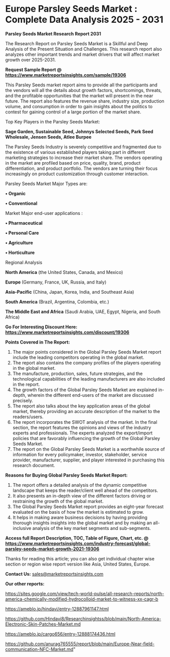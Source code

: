 # Europe Parsley Seeds Market : Complete Data Analysis 2025 - 2031

<strong>Parsley Seeds Market Research Report 2031</strong>

The Research Report on Parsley Seeds Market is a Skillful and Deep Analysis of the Present Situation and Challenges. This research report also analyzes other important trends and market drivers that will affect market growth over 2025-2031.

<strong>Request Sample Report @ <a href=https://www.marketreportsinsights.com/sample/19306>https://www.marketreportsinsights.com/sample/19306</a></strong>

This Parsley Seeds market report aims to provide all the participants and the vendors will all the details about growth factors, shortcomings, threats, and the profitable opportunities that the market will present in the near future. The report also features the revenue share, industry size, production volume, and consumption in order to gain insights about the politics to contest for gaining control of a large portion of the market share.

Top Key Players in the Parsley Seeds Market:

<strong>Sage Garden, Sustainable Seed, Johnnys Selected Seeds, Park Seed Wholesale, Jensen Seeds, Atlee Burpee</strong>

The Parsley Seeds Industry is severely competitive and fragmented due to the existence of various established players taking part in different marketing strategies to increase their market share. The vendors operating in the market are profiled based on price, quality, brand, product differentiation, and product portfolio. The vendors are turning their focus increasingly on product customization through customer interaction.

Parsley Seeds Market Major Types are:

<strong>• Organic

• Conventional</strong>

Market Major end-user applications :

<strong>• Pharmaceutical

• Personal Care

• Agriculture

• Horticulture</strong>

Regional Analysis

</u><strong><b>North America</b></strong> (the United States, Canada, and Mexico)

<strong><b>Europe </b></strong>(Germany, France, UK, Russia, and Italy)

<strong><b>Asia-Pacific</b></strong> (China, Japan, Korea, India, and Southeast Asia)

<strong><b>South America</b></strong> (Brazil, Argentina, Colombia, etc.)

<strong><b>The Middle East and Africa</b></strong> (Saudi Arabia, UAE, Egypt, Nigeria, and South Africa)

<strong>Go For Interesting Discount Here: <a href=https://www.marketreportsinsights.com/discount/19306>https://www.marketreportsinsights.com/discount/19306</a></strong>

<strong>Points Covered in The Report:</strong>
<ol>
  <li>The major points considered in the Global Parsley Seeds Market report include the leading competitors operating in the global market.</li>
  <li>The report also contains the company profiles of the players operating in the global market.</li>
  <li>The manufacture, production, sales, future strategies, and the technological capabilities of the leading manufacturers are also included in the report.</li>
  <li>The growth factors of the Global Parsley Seeds Market are explained in-depth, wherein the different end-users of the market are discussed precisely.</li>
  <li>The report also talks about the key application areas of the global market, thereby providing an accurate description of the market to the readers/users.</li>
  <li>The report incorporates the SWOT analysis of the market. In the final section, the report features the opinions and views of the industry experts and professionals. The experts analyzed the export/import policies that are favorably influencing the growth of the Global Parsley Seeds Market.</li>
  <li>The report on the Global Parsley Seeds Market is a worthwhile source of information for every policymaker, investor, stakeholder, service provider, manufacturer, supplier, and player interested in purchasing this research document.</li>
</ol>
<strong>Reasons for Buying Global Parsley Seeds Market Report:</strong>

<ol>
  <li>The report offers a detailed analysis of the dynamic competitive landscape that keeps the reader/client well ahead of the competitors.</li>
  <li>It also presents an in-depth view of the different factors driving or restraining the growth of the global market.</li>
  <li>The Global Parsley Seeds Market report provides an eight-year forecast evaluated on the basis of how the market is estimated to grow.</li>
  <li>It helps in making aware business decisions by having providing thorough insights insights into the global market and by making an all-inclusive analysis of the key market segments and sub-segments.</li>
</ol>
<strong>Access full Report Description, TOC, Table of Figure, Chart, etc. @ <a href=https://www.marketreportsinsights.com/industry-forecast/global-parsley-seeds-market-growth-2021-19306>https://www.marketreportsinsights.com/industry-forecast/global-parsley-seeds-market-growth-2021-19306</a></strong>


Thanks for reading this article; you can also get individual chapter wise section or region wise report version like Asia, United States, Europe.

<strong>Contact Us:</strong>
sales@marketreportsinsights.com

<strong>Our other reports:</strong>

<a href=https://sites.google.com/view/tech-world-pulse/all-research-reports/north-america-chemically-modified-hydrocolloid-market-to-witness-xx-cagr-b>https://sites.google.com/view/tech-world-pulse/all-research-reports/north-america-chemically-modified-hydrocolloid-market-to-witness-xx-cagr-b</a>

<a href=https://ameblo.jp/hindavi/entry-12887961147.html>https://ameblo.jp/hindavi/entry-12887961147.html</a>

<a href=https://github.com/Hindavi8/Researchinsightss/blob/main/North-America-Electronic-Skin-Patches-Market.md>https://github.com/Hindavi8/Researchinsightss/blob/main/North-America-Electronic-Skin-Patches-Market.md</a>

<a href=https://ameblo.jp/cargo656/entry-12888174436.html>https://ameblo.jp/cargo656/entry-12888174436.html</a>

<a href=https://github.com/anurag765555/report/blob/main/Europe-Near-field-communication-NFC-Market.md>https://github.com/anurag765555/report/blob/main/Europe-Near-field-communication-NFC-Market.md</a>"
